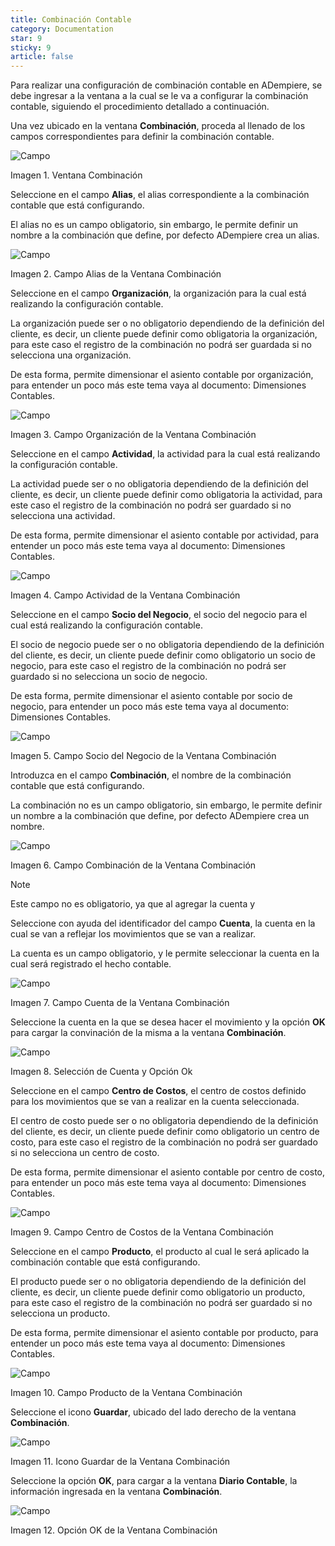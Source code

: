 ```yaml
---
title: Combinación Contable
category: Documentation
star: 9
sticky: 9
article: false
---
```


Para realizar una configuración de combinación contable en ADempiere, se debe ingresar a la ventana a la cual se le va a configurar la combinación contable, siguiendo el procedimiento detallado a continuación.

Una vez ubicado en la ventana **Combinación**, proceda al llenado de los campos correspondientes para definir la combinación contable.

![Campo](/assets/img/docs/accounting-management/acm-accounting-image48.png)

Imagen 1. Ventana Combinación

Seleccione en el campo **Alias**, el alias correspondiente a la combinación contable que está configurando.

El alias no es un campo obligatorio, sin embargo, le permite definir un nombre a la combinación que define, por defecto ADempiere crea un alias.

![Campo](/assets/img/docs/accounting-management/acm-accounting-image49.png)

Imagen 2. Campo Alias de la Ventana Combinación

Seleccione en el campo **Organización**, la organización para la cual está realizando la configuración contable.

La organización puede ser o no obligatorio dependiendo de la definición del cliente, es decir, un cliente puede definir como obligatoria la organización, para este caso el registro de la combinación no podrá ser guardada si no selecciona una organización.

De esta forma, permite dimensionar el asiento contable por organización, para entender un poco más este tema vaya al documento: Dimensiones Contables.

![Campo](/assets/img/docs/accounting-management/acm-accounting-image50.png)

Imagen 3. Campo Organización de la Ventana Combinación

Seleccione en el campo **Actividad**, la actividad para la cual está realizando la configuración contable.

La actividad puede ser o no obligatoria dependiendo de la definición del cliente, es decir, un cliente puede definir como obligatoria la actividad, para este caso el registro de la combinación no podrá ser guardado si no selecciona una actividad.

De esta forma, permite dimensionar el asiento contable por actividad, para entender un poco más este tema vaya al documento: Dimensiones Contables.

![Campo](/assets/img/docs/accounting-management/acm-accounting-image51.png)

Imagen 4. Campo Actividad de la Ventana Combinación

Seleccione en el campo **Socio del Negocio**, el socio del negocio para el cual está realizando la configuración contable.

El socio de negocio puede ser o no obligatoria dependiendo de la definición del cliente, es decir, un cliente puede definir como obligatorio un socio de negocio, para este caso el registro de la combinación no podrá ser guardado si no selecciona un socio de negocio.

De esta forma, permite dimensionar el asiento contable por socio de negocio, para entender un poco más este tema vaya al documento: Dimensiones Contables.

![Campo](/assets/img/docs/accounting-management/acm-accounting-image52.png)

Imagen 5. Campo Socio del Negocio de la Ventana Combinación

Introduzca en el campo **Combinación**, el nombre de la combinación contable que está configurando.

La combinación no es un campo obligatorio, sin embargo, le permite definir un nombre a la combinación que define, por defecto ADempiere crea un nombre.

![Campo](/assets/img/docs/accounting-management/acm-accounting-image53.png)

Imagen 6. Campo Combinación de la Ventana Combinación

Note

Este campo no es obligatorio, ya que al agregar la cuenta y

Seleccione con ayuda del identificador del campo **Cuenta**, la cuenta en la cual se van a reflejar los movimientos que se van a realizar.

La cuenta es un campo obligatorio, y le permite seleccionar la cuenta en la cual será registrado el hecho contable.

![Campo](/assets/img/docs/accounting-management/acm-accounting-image54.png)

Imagen 7. Campo Cuenta de la Ventana Combinación

Seleccione la cuenta en la que se desea hacer el movimiento y la opción **OK** para cargar la convinación de la misma a la ventana **Combinación**.

![Campo](/assets/img/docs/accounting-management/acm-accounting-image55.png)

Imagen 8. Selección de Cuenta y Opción Ok

Seleccione en el campo **Centro de Costos**, el centro de costos definido para los movimientos que se van a realizar en la cuenta seleccionada.

El centro de costo puede ser o no obligatoria dependiendo de la definición del cliente, es decir, un cliente puede definir como obligatorio un centro de costo, para este caso el registro de la combinación no podrá ser guardado si no selecciona un centro de costo.

De esta forma, permite dimensionar el asiento contable por centro de costo, para entender un poco más este tema vaya al documento: Dimensiones Contables.

![Campo](/assets/img/docs/accounting-management/acm-accounting-image56.png)

Imagen 9. Campo Centro de Costos de la Ventana Combinación

Seleccione en el campo **Producto**, el producto al cual le será aplicado la combinación contable que está configurando.

El producto puede ser o no obligatoria dependiendo de la definición del cliente, es decir, un cliente puede definir como obligatorio un producto, para este caso el registro de la combinación no podrá ser guardado si no selecciona un producto.

De esta forma, permite dimensionar el asiento contable por producto, para entender un poco más este tema vaya al documento: Dimensiones Contables.

![Campo](/assets/img/docs/accounting-management/acm-accounting-image57.png)

Imagen 10. Campo Producto de la Ventana Combinación

Seleccione el icono **Guardar**, ubicado del lado derecho de la ventana **Combinación**.

![Campo](/assets/img/docs/accounting-management/acm-accounting-image58.png)

Imagen 11. Icono Guardar de la Ventana Combinación

Seleccione la opción **OK**, para cargar a la ventana **Diario Contable**, la información ingresada en la ventana **Combinación**.

![Campo](/assets/img/docs/accounting-management/acm-accounting-image59.png)

Imagen 12. Opción OK de la Ventana Combinación
